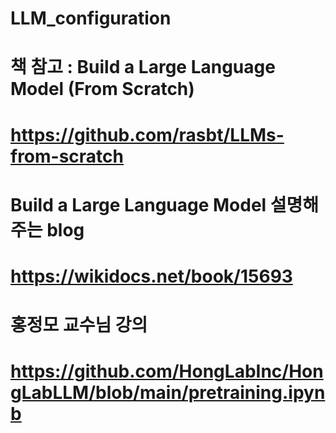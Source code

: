 # LLM_configuration

# 책 참고 : Build a Large Language Model (From Scratch)
# https://github.com/rasbt/LLMs-from-scratch 

# Build a Large Language Model 설명해주는 blog
# https://wikidocs.net/book/15693

# 홍정모 교수님 강의
# https://github.com/HongLabInc/HongLabLLM/blob/main/pretraining.ipynb 